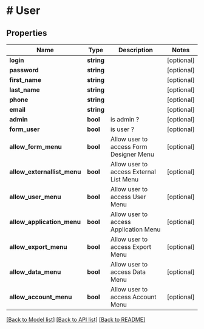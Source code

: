 # # User

## Properties

Name | Type | Description | Notes
------------ | ------------- | ------------- | -------------
**login** | **string** |  | [optional]
**password** | **string** |  | [optional]
**first_name** | **string** |  | [optional]
**last_name** | **string** |  | [optional]
**phone** | **string** |  | [optional]
**email** | **string** |  | [optional]
**admin** | **bool** | is admin ? | [optional]
**form_user** | **bool** | is user ? | [optional]
**allow_form_menu** | **bool** | Allow user to access Form Designer Menu | [optional]
**allow_externallist_menu** | **bool** | Allow user to access External List Menu | [optional]
**allow_user_menu** | **bool** | Allow user to access User Menu | [optional]
**allow_application_menu** | **bool** | Allow user to access Application Menu | [optional]
**allow_export_menu** | **bool** | Allow user to access Export Menu | [optional]
**allow_data_menu** | **bool** | Allow user to access Data Menu | [optional]
**allow_account_menu** | **bool** | Allow user to access Account Menu | [optional]

[[Back to Model list]](../../README.md#models) [[Back to API list]](../../README.md#endpoints) [[Back to README]](../../README.md)
